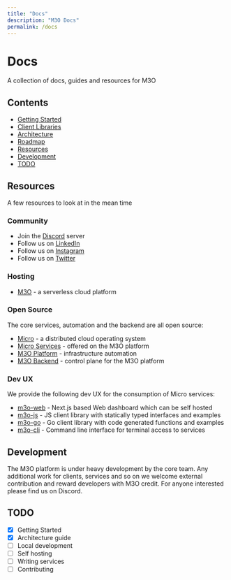 ```yaml
---
title: "Docs"
description: "M3O Docs"
permalink: /docs
---
```


# Docs

A collection of docs, guides and resources for M3O

## Contents

- [Getting Started](getting-started.md)
- [Client Libraries](client-libraries.md)
- [Architecture](architecture.md)
- [Roadmap](roadmap.md)
- [Resources](#resources)
- [Development](#development)
- [TODO](#todo)

## Resources

A few resources to look at in the mean time

### Community

- Join the [Discord](https://discord.gg/TBR9bRjd6Z) server
- Follow us on [LinkedIn](https://www.linkedin.com/company/micro-services-inc/)
- Follow us on [Instagram](https://instagram.com/m3oservices)
- Follow us on [Twitter](https://twitter.com/m3oservices)

### Hosting

- [M3O](https://m3o.com) - a serverless cloud platform

### Open Source

The core services, automation and the backend are all open source:

- [Micro](https://micro.dev) - a distributed cloud operating system
- [Micro Services](https://github.com/micro/services) - offered on the M3O platform
- [M3O Platform](https://github.com/m3o/platform) - infrastructure automation
- [M3O Backend](https://github.com/m3o/backend) - control plane for the M3O platform

### Dev UX

We provide the following dev UX for the consumption of Micro services:

- [m3o-web](https://github.com/m3o/m3o-web) - Next.js based Web dashboard which can be self hosted
- [m3o-js](https://github.com/m3o/m3o-js) - JS client library with statically typed interfaces and examples
- [m3o-go](https://github.com/m3o/m3o-go) - Go client library with code generated functions and examples
- [m3o-cli](https://github.com/m3o/m3o-cli) - Command line interface for terminal access to services

## Development

The M3O platform is under heavy development by the core team. Any additional work for clients, services and so on we welcome 
external contribution and reward developers with M3O credit. For anyone interested please find us on Discord.

## TODO

- [x] Getting Started
- [x] Architecture guide
- [ ] Local development
- [ ] Self hosting 
- [ ] Writing services
- [ ] Contributing
